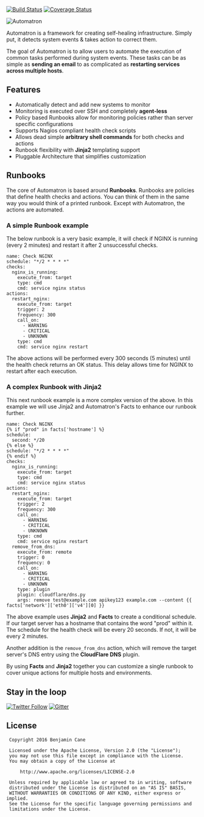 [![Build Status](https://travis-ci.org/madflojo/automatron.svg?branch=master)](https://travis-ci.org/madflojo/automatron) [![Coverage Status](https://coveralls.io/repos/github/madflojo/automatron/badge.svg?branch=master)](https://coveralls.io/github/madflojo/automatron?branch=master)


![Automatron](https://raw.githubusercontent.com/madflojo/automatron/master/docs/img/logo_huge.png)

Automatron is a framework for creating self-healing infrastructure. Simply put, it detects system events & takes action to correct them.

The goal of Automatron is to allow users to automate the execution of common tasks performed during system events. These tasks can be as simple as **sending an email** to as complicated as **restarting services across multiple hosts**.

## Features

  * Automatically detect and add new systems to monitor
  * Monitoring is executed over SSH and completely **agent-less**
  * Policy based Runbooks allow for monitoring policies rather than server specific configurations
  * Supports Nagios compliant health check scripts
  * Allows dead simple **arbitrary shell commands** for both checks and actions
  * Runbook flexibility with **Jinja2** templating support
  * Pluggable Architecture that simplifies customization

## Runbooks

The core of Automatron is based around **Runbooks**. Runbooks are policies that define health checks and actions. You can think of them in the same way you would think of a printed runbook. Except with Automatron, the actions are automated.

### A simple Runbook example

The below runbook is a very basic example, it will check if NGINX is running (every 2 minutes) and restart it after 2 unsuccessful checks.

```yaml+jinja
name: Check NGINX
schedule: "*/2 * * * *"
checks:
  nginx_is_running:
    execute_from: target
    type: cmd
    cmd: service nginx status
actions:
  restart_nginx:
    execute_from: target
    trigger: 2
    frequency: 300
    call_on:
      - WARNING
      - CRITICAL
      - UNKNOWN
    type: cmd
    cmd: service nginx restart
```

The above actions will be performed every 300 seconds (5 minutes) until the health check returns an OK status. This delay allows time for NGINX to restart after each execution.

### A complex Runbook with Jinja2

This next runbook example is a more complex version of the above. In this example we will use Jinja2 and Automatron's Facts to enhance our runbook further.

```yaml+jinja
name: Check NGINX
{% if "prod" in facts['hostname'] %}
schedule:
  second: */20
{% else %}
schedule: "*/2 * * * *"
{% endif %}
checks:
  nginx_is_running:
    execute_from: target
    type: cmd
    cmd: service nginx status
actions:
  restart_nginx:
    execute_from: target
    trigger: 2
    frequency: 300
    call_on:
      - WARNING
      - CRITICAL
      - UNKNOWN
    type: cmd
    cmd: service nginx restart
  remove_from_dns:
    execute_from: remote
    trigger: 0
    frequency: 0
    call_on:
      - WARNING
      - CRITICAL
      - UNKNOWN
    type: plugin
    plugin: cloudflare/dns.py
    args: remove test@example.com apikey123 example.com --content {{ facts['network']['eth0']['v4'][0] }}
```

The above example uses **Jinja2** and **Facts** to create a conditional schedule. If our target server has a hostname that contains the word "prod" within it. The schedule for the health check will be every 20 seconds. If not, it will be every 2 minutes.

Another addition is the `remove_from_dns` action, which will remove the target server's DNS entry using the **CloudFlare DNS** plugin.

By using **Facts** and **Jinja2** together you can customize a single runbook to cover unique actions for multiple hosts and environments.

## Stay in the loop

[![Twitter Follow](https://img.shields.io/twitter/follow/automatronio.svg?style=flat-square)](https://twitter.com/automatronio) [![Gitter](https://badges.gitter.im/madflojo/automatron.svg)](https://gitter.im/madflojo/automatron?utm_source=badge&utm_medium=badge&utm_campaign=pr-badge)

## License

```
 Copyright 2016 Benjamin Cane

 Licensed under the Apache License, Version 2.0 (the "License");
 you may not use this file except in compliance with the License.
 You may obtain a copy of the License at

     http://www.apache.org/licenses/LICENSE-2.0

 Unless required by applicable law or agreed to in writing, software
 distributed under the License is distributed on an "AS IS" BASIS,
 WITHOUT WARRANTIES OR CONDITIONS OF ANY KIND, either express or implied.
 See the License for the specific language governing permissions and
 limitations under the License.
```
